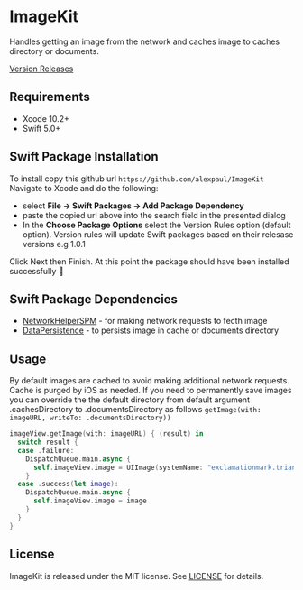 # ImageKit

Handles getting an image from the network and caches image to caches directory or documents.

[Version Releases](https://github.com/alexpaul/ImageKit/releases)

## Requirements 

* Xcode 10.2+ 
* Swift 5.0+ 

## Swift Package Installation 

To install copy this github url
```https://github.com/alexpaul/ImageKit```  
Navigate to Xcode and do the following: 
 - select **File -> Swift Packages -> Add Package Dependency** 
 - paste the copied url above into the search field in the presented dialog
 - In the **Choose Package Options** select the Version Rules option (default option). Version rules will update Swift packages based on their relesase versions e.g 1.0.1
 
 Click Next then Finish. 
 At this point the package should have been installed successfully 🥳 
 

## Swift Package Dependencies 

* [NetworkHelperSPM](https://github.com/alexpaul/NetworkHelperSPM) - for making network requests to fecth image
* [DataPersistence](https://github.com/alexpaul/DataPersistence) - to persists image in cache or documents directory

## Usage 

By default images are cached to avoid making additional network requests. Cache is purged by iOS as needed. If you need to permanently save images you can override the the default directory from default argument .cachesDirectory to .documentsDirectory as follows ```getImage(with: imageURL, writeTo: .documentsDirectory))```

```swift 
imageView.getImage(with: imageURL) { (result) in
  switch result {
  case .failure:
    DispatchQueue.main.async {
      self.imageView.image = UIImage(systemName: "exclamationmark.triangle.fill")
    }
  case .success(let image):
    DispatchQueue.main.async {
      self.imageView.image = image
    }
  }
}

```

## License 

ImageKit is released under the MIT license. See [LICENSE](https://github.com/alexpaul/ImageKit/blob/master/LICENSE) for details.

